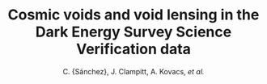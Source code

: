 ---
number: "21"
title: "Cosmic voids and void lensing in the Dark Energy Survey Science Verification data"
arxiv_link: "https://arxiv.org/abs/1605.03982"
arxiv_id: "1605.03982"
author: "C. {S&aacute;nchez}, J. Clampitt, A. Kovacs, <em>et al.</em>"
reviewed: True
journal: "MNRAS, 465, 746 (2017)"
---
